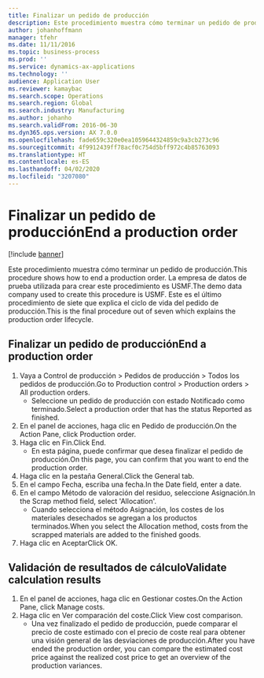 ```yaml
---
title: Finalizar un pedido de producción
description: Este procedimiento muestra cómo terminar un pedido de producción.
author: johanhoffmann
manager: tfehr
ms.date: 11/11/2016
ms.topic: business-process
ms.prod: ''
ms.service: dynamics-ax-applications
ms.technology: ''
audience: Application User
ms.reviewer: kamaybac
ms.search.scope: Operations
ms.search.region: Global
ms.search.industry: Manufacturing
ms.author: johanho
ms.search.validFrom: 2016-06-30
ms.dyn365.ops.version: AX 7.0.0
ms.openlocfilehash: fade659c320e0ea1059644324859c9a3cb273c96
ms.sourcegitcommit: 4f9912439ff78acf0c754d5bff972c4b85763093
ms.translationtype: HT
ms.contentlocale: es-ES
ms.lasthandoff: 04/02/2020
ms.locfileid: "3207080"
---
```

# <a name="end-a-production-order"></a><span data-ttu-id="5e54d-103">Finalizar un pedido de producción</span><span class="sxs-lookup"><span data-stu-id="5e54d-103">End a production order</span></span>

[!include [banner](../../includes/banner.md)]

<span data-ttu-id="5e54d-104">Este procedimiento muestra cómo terminar un pedido de producción.</span><span class="sxs-lookup"><span data-stu-id="5e54d-104">This procedure shows how to end a production order.</span></span> <span data-ttu-id="5e54d-105">La empresa de datos de prueba utilizada para crear este procedimiento es USMF.</span><span class="sxs-lookup"><span data-stu-id="5e54d-105">The demo data company used to create this procedure is USMF.</span></span> <span data-ttu-id="5e54d-106">Este es el último procedimiento de siete que explica el ciclo de vida del pedido de producción.</span><span class="sxs-lookup"><span data-stu-id="5e54d-106">This is the final procedure out of seven which explains the production order lifecycle.</span></span>


## <a name="end-a-production-order"></a><span data-ttu-id="5e54d-107">Finalizar un pedido de producción</span><span class="sxs-lookup"><span data-stu-id="5e54d-107">End a production order</span></span>
1. <span data-ttu-id="5e54d-108">Vaya a Control de producción > Pedidos de producción > Todos los pedidos de producción.</span><span class="sxs-lookup"><span data-stu-id="5e54d-108">Go to Production control > Production orders > All production orders.</span></span>
    * <span data-ttu-id="5e54d-109">Seleccione un pedido de producción con estado Notificado como terminado.</span><span class="sxs-lookup"><span data-stu-id="5e54d-109">Select a production order that has the status Reported as finished.</span></span>  
2. <span data-ttu-id="5e54d-110">En el panel de acciones, haga clic en Pedido de producción.</span><span class="sxs-lookup"><span data-stu-id="5e54d-110">On the Action Pane, click Production order.</span></span>
3. <span data-ttu-id="5e54d-111">Haga clic en Fin.</span><span class="sxs-lookup"><span data-stu-id="5e54d-111">Click End.</span></span>
    * <span data-ttu-id="5e54d-112">En esta página, puede confirmar que desea finalizar el pedido de producción.</span><span class="sxs-lookup"><span data-stu-id="5e54d-112">On this page, you can confirm that you want to end the production order.</span></span>  
4. <span data-ttu-id="5e54d-113">Haga clic en la pestaña General.</span><span class="sxs-lookup"><span data-stu-id="5e54d-113">Click the General tab.</span></span>
5. <span data-ttu-id="5e54d-114">En el campo Fecha, escriba una fecha.</span><span class="sxs-lookup"><span data-stu-id="5e54d-114">In the Date field, enter a date.</span></span>
6. <span data-ttu-id="5e54d-115">En el campo Método de valoración del residuo, seleccione Asignación.</span><span class="sxs-lookup"><span data-stu-id="5e54d-115">In the Scrap method field, select 'Allocation'.</span></span>
    * <span data-ttu-id="5e54d-116">Cuando selecciona el método Asignación, los costes de los materiales desechados se agregan a los productos terminados.</span><span class="sxs-lookup"><span data-stu-id="5e54d-116">When you select the Allocation method, costs from the scrapped materials are added to the finished goods.</span></span>  
7. <span data-ttu-id="5e54d-117">Haga clic en Aceptar</span><span class="sxs-lookup"><span data-stu-id="5e54d-117">Click OK.</span></span>

## <a name="validate-calculation-results"></a><span data-ttu-id="5e54d-118">Validación de resultados de cálculo</span><span class="sxs-lookup"><span data-stu-id="5e54d-118">Validate calculation results</span></span>
1. <span data-ttu-id="5e54d-119">En el panel de acciones, haga clic en Gestionar costes.</span><span class="sxs-lookup"><span data-stu-id="5e54d-119">On the Action Pane, click Manage costs.</span></span>
2. <span data-ttu-id="5e54d-120">Haga clic en Ver comparación del coste.</span><span class="sxs-lookup"><span data-stu-id="5e54d-120">Click View cost comparison.</span></span>
    * <span data-ttu-id="5e54d-121">Una vez finalizado el pedido de producción, puede comparar el precio de coste estimado con el precio de coste real para obtener una visión general de las desviaciones de producción.</span><span class="sxs-lookup"><span data-stu-id="5e54d-121">After you have ended the production order, you can compare the estimated cost price against the realized cost price to get an overview of the production variances.</span></span>  
